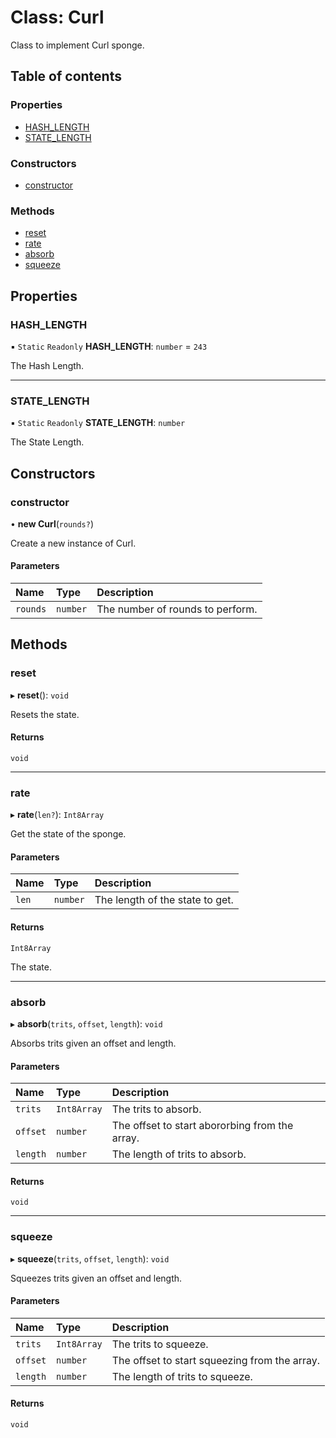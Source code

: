 # Class: Curl

Class to implement Curl sponge.

## Table of contents

### Properties

- [HASH_LENGTH](Curl.md#hash_length)
- [STATE_LENGTH](Curl.md#state_length)

### Constructors

- [constructor](Curl.md#constructor)

### Methods

- [reset](Curl.md#reset)
- [rate](Curl.md#rate)
- [absorb](Curl.md#absorb)
- [squeeze](Curl.md#squeeze)

## Properties

### HASH\_LENGTH

▪ `Static` `Readonly` **HASH\_LENGTH**: `number` = `243`

The Hash Length.

___

### STATE\_LENGTH

▪ `Static` `Readonly` **STATE\_LENGTH**: `number`

The State Length.

## Constructors

### constructor

• **new Curl**(`rounds?`)

Create a new instance of Curl.

#### Parameters

| Name | Type | Description |
| :------ | :------ | :------ |
| `rounds` | `number` | The number of rounds to perform. |

## Methods

### reset

▸ **reset**(): `void`

Resets the state.

#### Returns

`void`

___

### rate

▸ **rate**(`len?`): `Int8Array`

Get the state of the sponge.

#### Parameters

| Name | Type | Description |
| :------ | :------ | :------ |
| `len` | `number` | The length of the state to get. |

#### Returns

`Int8Array`

The state.

___

### absorb

▸ **absorb**(`trits`, `offset`, `length`): `void`

Absorbs trits given an offset and length.

#### Parameters

| Name | Type | Description |
| :------ | :------ | :------ |
| `trits` | `Int8Array` | The trits to absorb. |
| `offset` | `number` | The offset to start abororbing from the array. |
| `length` | `number` | The length of trits to absorb. |

#### Returns

`void`

___

### squeeze

▸ **squeeze**(`trits`, `offset`, `length`): `void`

Squeezes trits given an offset and length.

#### Parameters

| Name | Type | Description |
| :------ | :------ | :------ |
| `trits` | `Int8Array` | The trits to squeeze. |
| `offset` | `number` | The offset to start squeezing from the array. |
| `length` | `number` | The length of trits to squeeze. |

#### Returns

`void`
